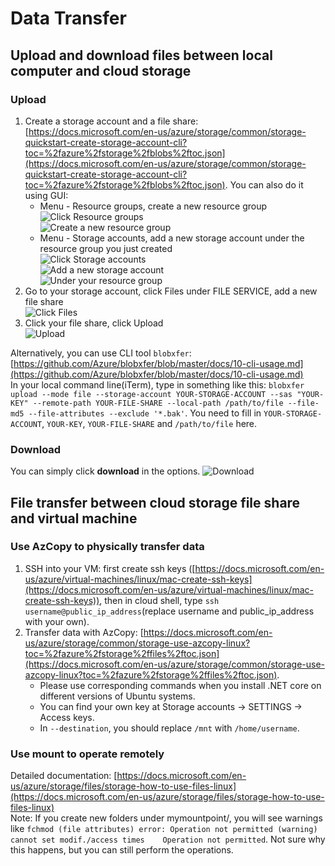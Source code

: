 # Data Transfer

## Upload and download files between local computer and cloud storage
### Upload
1. Create a storage account and a file share: [https://docs.microsoft.com/en-us/azure/storage/common/storage-quickstart-create-storage-account-cli?toc=%2fazure%2fstorage%2fblobs%2ftoc.json](https://docs.microsoft.com/en-us/azure/storage/common/storage-quickstart-create-storage-account-cli?toc=%2fazure%2fstorage%2fblobs%2ftoc.json). You can also do it using GUI:
    * Menu - Resource groups, create a new resource group    
    ![Click Resource groups](https://github.com/jinangela/azure-notes/blob/master/Snip20171228_5.png)    
    ![Create a new resource group](https://github.com/jinangela/azure-notes/blob/master/Snip20171228_6.png)
    * Menu - Storage accounts, add a new storage account under the resource group you just created    
    ![Click Storage accounts](https://github.com/jinangela/azure-notes/blob/master/Snip20171228_1.png)    
    ![Add a new storage account](https://github.com/jinangela/azure-notes/blob/master/Snip20171228_3.png)    
    ![Under your resource group](https://github.com/jinangela/azure-notes/blob/master/Snip20171228_7.png)
2. Go to your storage account, click Files under FILE SERVICE, add a new file share    
![Click Files](https://github.com/jinangela/azure-notes/blob/master/Snip20171228_8.png)    
3. Click your file share, click Upload    
![Upload](https://github.com/jinangela/azure-notes/blob/master/Snip20171228_10.png)    

Alternatively, you can use CLI tool `blobxfer`: [https://github.com/Azure/blobxfer/blob/master/docs/10-cli-usage.md](https://github.com/Azure/blobxfer/blob/master/docs/10-cli-usage.md)    
In your local command line(iTerm), type in something like this: `blobxfer upload --mode file --storage-account YOUR-STORAGE-ACCOUNT --sas "YOUR-KEY" --remote-path YOUR-FILE-SHARE --local-path /path/to/file --file-md5 --file-attributes --exclude '*.bak'`. You need to fill in `YOUR-STORAGE-ACCOUNT`, `YOUR-KEY`, `YOUR-FILE-SHARE` and `/path/to/file` here.

### Download
You can simply click **download** in the options.
![Download](https://github.com/jinangela/azure-notes/blob/master/Snip20171228_11.png)

## File transfer between cloud storage file share and virtual machine
### Use AzCopy to physically transfer data
1. SSH into your VM: first create ssh keys ([https://docs.microsoft.com/en-us/azure/virtual-machines/linux/mac-create-ssh-keys](https://docs.microsoft.com/en-us/azure/virtual-machines/linux/mac-create-ssh-keys)), then in cloud shell, type `ssh username@public_ip_address`(replace username and public_ip_address with your own).    
2. Transfer data with AzCopy: [https://docs.microsoft.com/en-us/azure/storage/common/storage-use-azcopy-linux?toc=%2fazure%2fstorage%2ffiles%2ftoc.json](https://docs.microsoft.com/en-us/azure/storage/common/storage-use-azcopy-linux?toc=%2fazure%2fstorage%2ffiles%2ftoc.json).     
   * Please use corresponding commands when you install .NET core on different versions of Ubuntu systems.    
   * You can find your own key at Storage accounts -> SETTINGS -> Access keys.
   * In `--destination`, you should replace `/mnt` with `/home/username`.
### Use mount to operate remotely
Detailed documentation: [https://docs.microsoft.com/en-us/azure/storage/files/storage-how-to-use-files-linux](https://docs.microsoft.com/en-us/azure/storage/files/storage-how-to-use-files-linux)    
Note: If you create new folders under mymountpoint/, you will see warnings like `fchmod (file attributes) error: Operation not permitted
 (warning) cannot set modif./access times    Operation not permitted`. Not sure why this happens, but you can still perform the operations.
